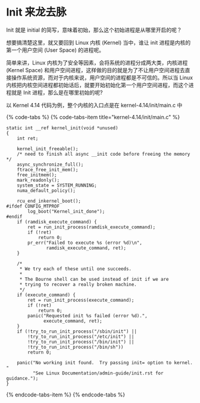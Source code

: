 # Init 来龙去脉

Init 就是 initial 的简写，意味着初始，那么这个初始进程是从哪里开启的呢？

想要搞清楚这里，就又要回到 Linux 内核 \(Kernel\) 当中，谁让 init 进程是内核的第一个用户空间 \(User Space\) 的进程呢。

简单来讲，Linux 内核为了安全等因素，会将系统的进程分成两大类，内核进程 \(Kernel Space\) 和用户空间进程，这样做的目的就是为了不让用户空间进程去直接操作系统资源，而对于内核来说，用户空间的进程都是不可信的。所以当 Linux 内核把内核空间进程都初始话后，就要开始初始化第一个用户空间进程，而这个进程就是 Init 进程，那么是在哪里初始的呢? 

以 Kernel 4.14 代码为例，整个内核的入口点是在 kernel-4.14/init/main.c 中

{% code-tabs %}
{% code-tabs-item title="kernel-4.14/init/main.c" %}
```text
static int __ref kernel_init(void *unused)
{
	int ret;

	kernel_init_freeable();
	/* need to finish all async __init code before freeing the memory */
	async_synchronize_full();
	ftrace_free_init_mem();
	free_initmem();
	mark_readonly();
	system_state = SYSTEM_RUNNING;
	numa_default_policy();

	rcu_end_inkernel_boot();
#ifdef CONFIG_MTPROF
		log_boot("Kernel_init_done");
#endif
	if (ramdisk_execute_command) {
		ret = run_init_process(ramdisk_execute_command);
		if (!ret)
			return 0;
		pr_err("Failed to execute %s (error %d)\n",
		       ramdisk_execute_command, ret);
	}

	/*
	 * We try each of these until one succeeds.
	 *
	 * The Bourne shell can be used instead of init if we are
	 * trying to recover a really broken machine.
	 */
	if (execute_command) {
		ret = run_init_process(execute_command);
		if (!ret)
			return 0;
		panic("Requested init %s failed (error %d).",
		      execute_command, ret);
	}
	if (!try_to_run_init_process("/sbin/init") ||
	    !try_to_run_init_process("/etc/init") ||
	    !try_to_run_init_process("/bin/init") ||
	    !try_to_run_init_process("/bin/sh"))
		return 0;

	panic("No working init found.  Try passing init= option to kernel. "
	      "See Linux Documentation/admin-guide/init.rst for guidance.");
}
```
{% endcode-tabs-item %}
{% endcode-tabs %}

